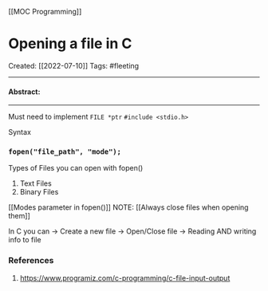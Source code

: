 [[MOC Programming]]

# Opening a file in C
Created:  [[2022-07-10]]
Tags: #fleeting 

---
#### Abstract:


---
Must need to implement
`FILE *ptr`
`#include <stdio.h>`

Syntax
### `fopen("file_path", "mode");`
Types of Files you can open with fopen()
1. Text Files
2. Binary Files

[[Modes parameter in fopen()]]
NOTE: [[Always close files when opening them]]





In C you can
-> Create a new file
-> Open/Close file
-> Reading AND writing info to file


### References
1. https://www.programiz.com/c-programming/c-file-input-output